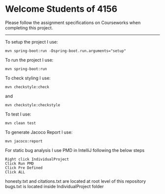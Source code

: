 # Welcome Students of 4156

Please follow the assignment specifications on Courseworks when completing this project.

---------------------------------------------

To setup the project I use:
```
mvn spring-boot:run -Dspring-boot.run.arguments="setup"
```

To run the project I use:
```
mvn spring-boot:run
```

To check styling I use:
```
mvn checkstyle:check
```
and
```
mvn checkstyle:checkstyle
```

To test I use:
```
mvn clean test
```

To generate Jacoco Report I use:
```
mvn jacoco:report
```

For static bug analysis I use PMD in IntelliJ following the below steps
```
Right click IndividualProject
Click Run PMD
Click Pre Defined
Click ALL
```

honesty.txt and citations.txt are located at root level of this repository
bugs.txt is located inside IndividualProject folder


